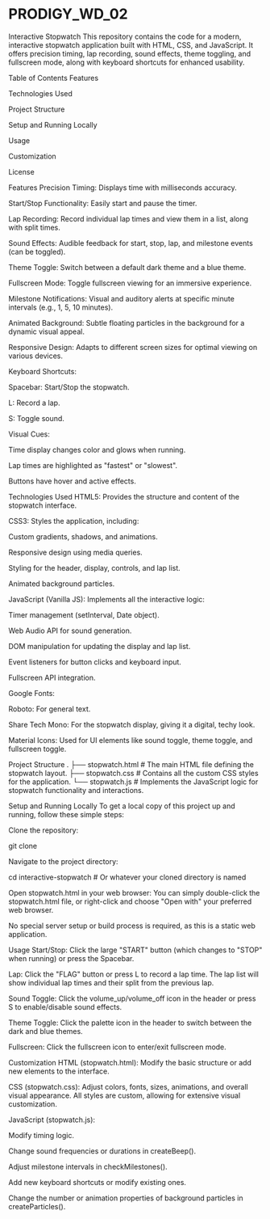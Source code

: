 # PRODIGY_WD_02
Interactive Stopwatch
This repository contains the code for a modern, interactive stopwatch application built with HTML, CSS, and JavaScript. It offers precision timing, lap recording, sound effects, theme toggling, and fullscreen mode, along with keyboard shortcuts for enhanced usability.

Table of Contents
Features

Technologies Used

Project Structure

Setup and Running Locally

Usage

Customization

License

Features
Precision Timing: Displays time with milliseconds accuracy.

Start/Stop Functionality: Easily start and pause the timer.

Lap Recording: Record individual lap times and view them in a list, along with split times.

Sound Effects: Audible feedback for start, stop, lap, and milestone events (can be toggled).

Theme Toggle: Switch between a default dark theme and a blue theme.

Fullscreen Mode: Toggle fullscreen viewing for an immersive experience.

Milestone Notifications: Visual and auditory alerts at specific minute intervals (e.g., 1, 5, 10 minutes).

Animated Background: Subtle floating particles in the background for a dynamic visual appeal.

Responsive Design: Adapts to different screen sizes for optimal viewing on various devices.

Keyboard Shortcuts:

Spacebar: Start/Stop the stopwatch.

L: Record a lap.

S: Toggle sound.

Visual Cues:

Time display changes color and glows when running.

Lap times are highlighted as "fastest" or "slowest".

Buttons have hover and active effects.

Technologies Used
HTML5: Provides the structure and content of the stopwatch interface.

CSS3: Styles the application, including:

Custom gradients, shadows, and animations.

Responsive design using media queries.

Styling for the header, display, controls, and lap list.

Animated background particles.

JavaScript (Vanilla JS): Implements all the interactive logic:

Timer management (setInterval, Date object).

Web Audio API for sound generation.

DOM manipulation for updating the display and lap list.

Event listeners for button clicks and keyboard input.

Fullscreen API integration.

Google Fonts:

Roboto: For general text.

Share Tech Mono: For the stopwatch display, giving it a digital, techy look.

Material Icons: Used for UI elements like sound toggle, theme toggle, and fullscreen toggle.

Project Structure
.
├── stopwatch.html      # The main HTML file defining the stopwatch layout.
├── stopwatch.css       # Contains all the custom CSS styles for the application.
└── stopwatch.js        # Implements the JavaScript logic for stopwatch functionality and interactions.

Setup and Running Locally
To get a local copy of this project up and running, follow these simple steps:

Clone the repository:

git clone <repository-url>

Navigate to the project directory:

cd interactive-stopwatch # Or whatever your cloned directory is named

Open stopwatch.html in your web browser:
You can simply double-click the stopwatch.html file, or right-click and choose "Open with" your preferred web browser.

No special server setup or build process is required, as this is a static web application.

Usage
Start/Stop: Click the large "START" button (which changes to "STOP" when running) or press the Spacebar.

Lap: Click the "FLAG" button or press L to record a lap time. The lap list will show individual lap times and their split from the previous lap.

Sound Toggle: Click the volume_up/volume_off icon in the header or press S to enable/disable sound effects.

Theme Toggle: Click the palette icon in the header to switch between the dark and blue themes.

Fullscreen: Click the fullscreen icon to enter/exit fullscreen mode.

Customization
HTML (stopwatch.html): Modify the basic structure or add new elements to the interface.

CSS (stopwatch.css): Adjust colors, fonts, sizes, animations, and overall visual appearance. All styles are custom, allowing for extensive visual customization.

JavaScript (stopwatch.js):

Modify timing logic.

Change sound frequencies or durations in createBeep().

Adjust milestone intervals in checkMilestones().

Add new keyboard shortcuts or modify existing ones.

Change the number or animation properties of background particles in createParticles().
